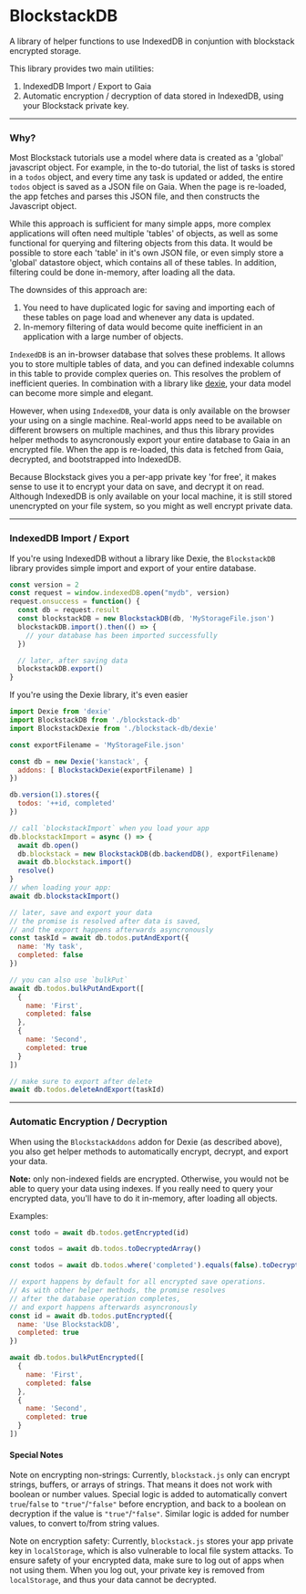 # BlockstackDB

A library of helper functions to use IndexedDB in conjuntion with blockstack encrypted storage.

This library provides two main utilities:

1. IndexedDB Import / Export to Gaia
2. Automatic encryption / decryption of data stored in IndexedDB, using your Blockstack private key.

---

### Why?

Most Blockstack tutorials use a model where data is created as a 'global' javascript object. For example, in the to-do tutorial, the list of tasks is stored in a `todos` object, and every time any task is updated or added, the entire `todos` object is saved as a JSON file on Gaia. When the page is re-loaded, the app fetches and parses this JSON file, and then constructs the Javascript object.

While this approach is sufficient for many simple apps, more complex applications will often need multiple 'tables' of objects, as well as some functional for querying and filtering objects from this data. It would be possible to store each 'table' in it's own JSON file, or even simply store a 'global' datastore object, which contains all of these tables. In addition, filtering could be done in-memory, after loading all the data.

The downsides of this approach are:

1. You need to have duplicated logic for saving and importing each of these tables on page load and whenever any data is updated.
2. In-memory filtering of data would become quite inefficient in an application with a large number of objects.

`IndexedDB` is an in-browser database that solves these problems. It allows you to store multiple tables of data, and you can defined indexable columns in this table to provide complex queries on. This resolves the problem of inefficient queries. In combination with a library like [dexie](http://dexie.org/), your data model can become more simple and elegant.

However, when using `IndexedDB`, your data is only available on the browser your using on a single machine. Real-world apps need to be available on different browsers on multiple machines, and thus this library provides helper methods to asyncronously export your entire database to Gaia in an encrypted file. When the app is re-loaded, this data is fetched from Gaia, decrypted, and bootstrapped into IndexedDB.

Because Blockstack gives you a per-app private key 'for free', it makes sense to use it to encrypt your data on save, and decrypt it on read. Although IndexedDB is only available on your local machine, it is still stored unencrypted on your file system, so you might as well encrypt private data.

---

### IndexedDB Import / Export

If you're using IndexedDB without a library like Dexie, the `BlockstackDB` library provides simple import and export of your entire database.

~~~javascript
const version = 2
const request = window.indexedDB.open("mydb", version)
request.onsuccess = function() {
  const db = request.result
  const blockstackDB = new BlockstackDB(db, 'MyStorageFile.json')
  blockstackDB.import().then(() => {
    // your database has been imported successfully
  })

  // later, after saving data
  blockstackDB.export()
}
~~~

If you're using the Dexie library, it's even easier

~~~javascript
import Dexie from 'dexie'
import BlockstackDB from './blockstack-db'
import BlockstackDexie from './blockstack-db/dexie'

const exportFilename = 'MyStorageFile.json'

const db = new Dexie('kanstack', {
  addons: [ BlockstackDexie(exportFilename) ]
})

db.version(1).stores({
  todos: '++id, completed'
})

// call `blockstackImport` when you load your app
db.blockstackImport = async () => {
  await db.open()
  db.blockstack = new BlockstackDB(db.backendDB(), exportFilename)
  await db.blockstack.import()
  resolve()
}
// when loading your app:
await db.blockstackImport()

// later, save and export your data
// the promise is resolved after data is saved,
// and the export happens afterwards asyncronously
const taskId = await db.todos.putAndExport({
  name: 'My task',
  completed: false
})

// you can also use `bulkPut`
await db.todos.bulkPutAndExport([
  {
    name: 'First',
    completed: false
  },
  {
    name: 'Second',
    completed: true
  }
])

// make sure to export after delete
await db.todos.deleteAndExport(taskId)
~~~

---

### Automatic Encryption / Decryption

When using the `BlockstackAddons` addon for Dexie (as described above), you also get helper methods to automatically encrypt, decrypt, and export your data.

**Note:** only non-indexed fields are encrypted. Otherwise, you would not be able to query your data using indexes. If you really need to query your encrypted data, you'll have to do it in-memory, after loading all objects.

Examples:

~~~javascript
const todo = await db.todos.getEncrypted(id)

const todos = await db.todos.toDecryptedArray()

const todos = await db.todos.where('completed').equals(false).toDecryptedArray()

// export happens by default for all encrypted save operations.
// As with other helper methods, the promise resolves
// after the database operation completes,
// and export happens afterwards asyncronously
const id = await db.todos.putEncrypted({
  name: 'Use BlockstackDB',
  completed: true
})

await db.todos.bulkPutEncrypted([
  {
    name: 'First',
    completed: false
  },
  {
    name: 'Second',
    completed: true
  }
])
~~~

#### Special Notes

Note on encrypting non-strings: Currently, `blockstack.js` only can encrypt strings, buffers, or arrays of strings. That means it does not work with boolean or number values. Special logic is added to automatically convert `true`/`false` to `"true"`/`"false"` before encryption, and back to a boolean on decryption if the value is `"true"`/`"false"`. Similar logic is added for number values, to convert to/from string values.

Note on encryption safety: Currently, `blockstack.js` stores your app private key in `localStorage`, which is also vulnerable to local file system attacks. To ensure safety of your encrypted data, make sure to log out of apps when not using them. When you log out, your private key is removed from `localStorage`, and thus your data cannot be decrypted.
